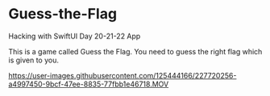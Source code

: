 # Guess-the-Flag
Hacking with SwiftUI Day 20-21-22 App

This is a game called Guess the Flag. You need to guess the right flag which is given to you.






https://user-images.githubusercontent.com/125444166/227720256-a4997450-9bcf-47ee-8835-77fbb1e46718.MOV

